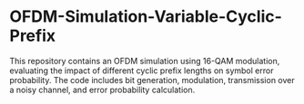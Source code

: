 # OFDM-Simulation-Variable-Cyclic-Prefix
This repository contains an OFDM simulation using 16-QAM modulation, evaluating the impact of different cyclic prefix lengths on symbol error probability. The code includes bit generation, modulation, transmission over a noisy channel, and error probability calculation.
